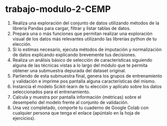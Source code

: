 # trabajo-modulo-2-CEMP

1. Realiza una exploración del conjunto de datos utilizando métodos de la librería Pandas para cargar, filtrar y listar tablas de datos.
2. Prepara una o más funciones que permitan realizar una exploración visual de los datos más relevantes utilizando las librerías python de tu elección.
3. Si lo estimas necesario, ejecuta métodos de imputación y normalización de datos explicando explicando brevemente tus decisiones.
4. Realiza un análisis básico de selección de características siguiendo alguna de las técnicas vistas a lo largo del módulo que te permita obtener una submuestra depurada del dataset original.
5. Partiendo de esta submuestra final, genera los grupos de entrenamiento y validación e imprime pos pantalla alguna características del mismo.
6. Instancia el modelo Scikit-learn de tu elección y aplícalo sobre los datos seleccionados para el entrenamiento.
7. Calcula y muestra por pantalla información (métricas) sobre el desempeño del modelo frente al conjunto de validación.
8. Una vez completado, comporte tu cuaderno de Google Colab con cualquier persona que tenga el enlace (apúntalo en la hoja de ejercicios).
